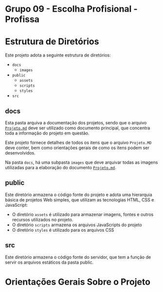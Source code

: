 # Grupo 09 - Escolha Profisional - Profissa

# Estrutura de Diretórios

Este projeto adota a seguinte estrutura de diretórios:

- `docs`
  - `images`
- `public`
  - `assets`
  - `scripts`
  - `styles`
- `src`

## docs

Esta pasta arquiva a documentação dos projetos, sendo que o arquivo
[`Projeto.md`](docs/Projeto.md) deve ser utilizado como documento principal, que concentra
toda a informação do projeto em questão.

Este projeto fornece detalhes de todos os itens que o arquivo
`Projeto.MD` deve conter, bem como orientações gerais de como os itens
podem ser desenvolvidos.

Na pasta `docs`, há uma subpasta `images` que deve arquivar todas as
imagens utilizadas para a elaboração do documento [`Projeto.md`](docs/Projeto.md).

## public

Este diretório armazena o código fonte do projeto e adota uma hierarquia
básica de projetos Web simples, que utilizam as tecnologias HTML, CSS e
JavaScript:

- O diretório `assets` é utilizado para armazenar imagens, fontes e
  outros recursos utilizados no projeto.
- O diretório `scripts` armazena os arquivos JavaScripts do projeto
- O diretório `styles` é utilizado para os arquivos CSS

## src

Este diretório armazena o código fonte do servidor, que tem a função de servir os arquivos estáticos da pasta public.

# Orientações Gerais Sobre o Projeto
